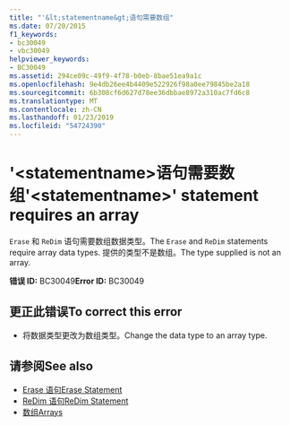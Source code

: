 ```yaml
---
title: "'&lt;statementname&gt;语句需要数组"
ms.date: 07/20/2015
f1_keywords:
- bc30049
- vbc30049
helpviewer_keywords:
- BC30049
ms.assetid: 294ce09c-49f9-4f78-b0eb-8bae51ea9a1c
ms.openlocfilehash: 9e4db26ee4b4409e522926f98a0ee79845be2a18
ms.sourcegitcommit: 6b308cf6d627d78ee36dbbae8972a310ac7fd6c8
ms.translationtype: MT
ms.contentlocale: zh-CN
ms.lasthandoff: 01/23/2019
ms.locfileid: "54724390"
---
```

# <a name="ltstatementnamegt-statement-requires-an-array"></a><span data-ttu-id="e0368-102">'&lt;statementname&gt;语句需要数组</span><span class="sxs-lookup"><span data-stu-id="e0368-102">'&lt;statementname&gt;' statement requires an array</span></span>
<span data-ttu-id="e0368-103">`Erase` 和 `ReDim` 语句需要数组数据类型。</span><span class="sxs-lookup"><span data-stu-id="e0368-103">The `Erase` and `ReDim` statements require array data types.</span></span> <span data-ttu-id="e0368-104">提供的类型不是数组。</span><span class="sxs-lookup"><span data-stu-id="e0368-104">The type supplied is not an array.</span></span>  
  
 <span data-ttu-id="e0368-105">**错误 ID:** BC30049</span><span class="sxs-lookup"><span data-stu-id="e0368-105">**Error ID:** BC30049</span></span>  
  
## <a name="to-correct-this-error"></a><span data-ttu-id="e0368-106">更正此错误</span><span class="sxs-lookup"><span data-stu-id="e0368-106">To correct this error</span></span>  
  
-   <span data-ttu-id="e0368-107">将数据类型更改为数组类型。</span><span class="sxs-lookup"><span data-stu-id="e0368-107">Change the data type to an array type.</span></span>  
  
## <a name="see-also"></a><span data-ttu-id="e0368-108">请参阅</span><span class="sxs-lookup"><span data-stu-id="e0368-108">See also</span></span>
- [<span data-ttu-id="e0368-109">Erase 语句</span><span class="sxs-lookup"><span data-stu-id="e0368-109">Erase Statement</span></span>](../../visual-basic/language-reference/statements/erase-statement.md)
- [<span data-ttu-id="e0368-110">ReDim 语句</span><span class="sxs-lookup"><span data-stu-id="e0368-110">ReDim Statement</span></span>](../../visual-basic/language-reference/statements/redim-statement.md)
- [<span data-ttu-id="e0368-111">数组</span><span class="sxs-lookup"><span data-stu-id="e0368-111">Arrays</span></span>](../../visual-basic/programming-guide/language-features/arrays/index.md)
